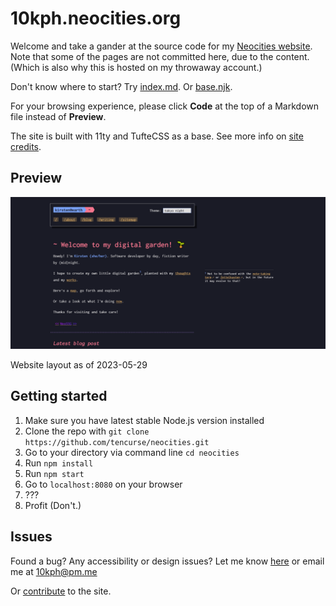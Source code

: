 # 10kph.neocities.org

Welcome and take a gander at the source code for my [Neocities website](https://10kph.neocities.org). Note that some of the pages are not committed here, due to the content. (Which is also why this is hosted on my throwaway account.)

Don't know where to start? Try [index.md](./src/index.md). Or [base.njk](./src/_includes/base.njk).

For your browsing experience, please click **Code** at the top of a Markdown file instead of **Preview**.

The site is built with 11ty and TufteCSS as a base. See more info on [site credits](https://10kph.neocities.org/about/#site-credits).

## Preview

![Website layout screenshot](2023-05-30-preview.png)

Website layout as of 2023-05-29

## Getting started

1. Make sure you have latest stable Node.js version installed
2. Clone the repo with `git clone https://github.com/tencurse/neocities.git`
3. Go to your directory via command line `cd neocities`
4. Run `npm install`
5. Run `npm start`
6. Go to `localhost:8080` on your browser
7. ???
8. Profit (Don't.)

## Issues

Found a bug? Any accessibility or design issues? Let me know [here](https://github.com/tencurse/neocities/issues) or email me at 10kph@pm.me

Or [contribute](https://github.com/tencurse/neocities/pulls) to the site.
